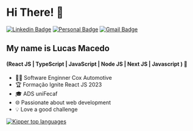 
<h1>Hi There! 👋</h1>

[![Linkedin Badge](https://img.shields.io/badge/-LinkedIn-6633cc?style=flat-square&logo=Linkedin&logoColor=white&link=https://www.linkedin.com/in/lucas-macedo-2a94b5160/)](https://www.linkedin.com/in/lucas-macedo-2a94b5160/)
[![Personal Badge](https://img.shields.io/badge/-Website-6633cc?style=flat-square&logo=Me&logoColor=white&link=https://lucas-macedo-dev.vercel.app/)](https://lucas-macedo-dev.vercel.app/)
[![Gmail Badge](https://img.shields.io/badge/-lucasmacedo376@gmail.com-6633cc?style=flat-square&logo=Gmail&logoColor=white&link=mailto:lucasmacedo376@gmail.com)](mailto:lucasmacedo376@gmail.com)



## My name is Lucas Macedo
#### (React JS | TypeScript | JavaScript | Node JS | Next JS | Javascript ) 🚀
- 👩‍💻 Software Enginner Cox Automotive
- 🏆 Formação Ignite React JS 2023
- 🎓 ADS uniFecaf
- 🌐 Passionate about web development
- 💡 Love a good challenge

<div align="left">
  
[![Kipper top languages](https://github-readme-stats.vercel.app/api/top-langs/?username=Lmacedox&theme=blue-white)](https://github.com/anuraghazra/github-readme-stats)
  
 </div>
